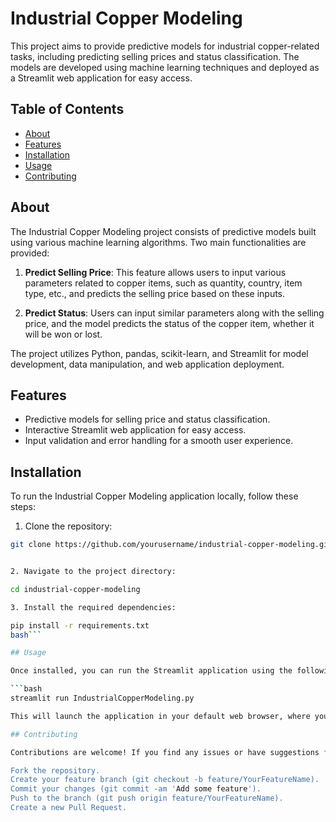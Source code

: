 # Industrial Copper Modeling

This project aims to provide predictive models for industrial copper-related tasks, including predicting selling prices and status classification. The models are developed using machine learning techniques and deployed as a Streamlit web application for easy access.

## Table of Contents

- [About](#about)
- [Features](#features)
- [Installation](#installation)
- [Usage](#usage)
- [Contributing](#contributing)

## About

The Industrial Copper Modeling project consists of predictive models built using various machine learning algorithms. Two main functionalities are provided:

1. **Predict Selling Price**: This feature allows users to input various parameters related to copper items, such as quantity, country, item type, etc., and predicts the selling price based on these inputs.

2. **Predict Status**: Users can input similar parameters along with the selling price, and the model predicts the status of the copper item, whether it will be won or lost.

The project utilizes Python, pandas, scikit-learn, and Streamlit for model development, data manipulation, and web application deployment.

## Features

- Predictive models for selling price and status classification.
- Interactive Streamlit web application for easy access.
- Input validation and error handling for a smooth user experience.

## Installation

To run the Industrial Copper Modeling application locally, follow these steps:

1. Clone the repository:

```bash
git clone https://github.com/yourusername/industrial-copper-modeling.git


2. Navigate to the project directory:

cd industrial-copper-modeling

3. Install the required dependencies:

pip install -r requirements.txt
bash```

## Usage

Once installed, you can run the Streamlit application using the following command:

```bash
streamlit run IndustrialCopperModeling.py

This will launch the application in your default web browser, where you can interact with the predictive models.

## Contributing

Contributions are welcome! If you find any issues or have suggestions for improvements, please open an issue or create a pull request. Here's how you can contribute:

Fork the repository.
Create your feature branch (git checkout -b feature/YourFeatureName).
Commit your changes (git commit -am 'Add some feature').
Push to the branch (git push origin feature/YourFeatureName).
Create a new Pull Request.
